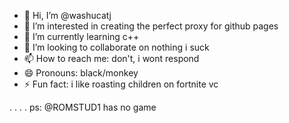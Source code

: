 - 👋 Hi, I’m @washucatj
- 👀 I’m interested in creating the perfect proxy for github pages
- 🌱 I’m currently learning c++
- 💞️ I’m looking to collaborate on nothing i suck
- 📫 How to reach me: don't, i wont respond
- 😄 Pronouns: black/monkey
- ⚡ Fun fact: i like roasting children on fortnite vc
<!---
washucatj/washucatj is a ✨ special ✨ repository because its `README.md` (this file) appears on your GitHub profile.
You can click the Preview link to take a look at your changes.
--->
.
.
.
.
ps: @ROMSTUD1 has no game
